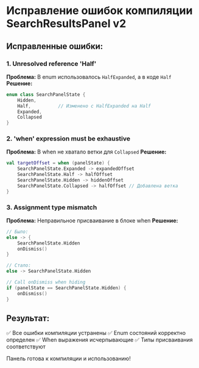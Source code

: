 # Исправление ошибок компиляции SearchResultsPanel v2

## Исправленные ошибки:

### 1. **Unresolved reference 'Half'**
**Проблема:** В enum использовалось `HalfExpanded`, а в коде `Half`
**Решение:** 
```kotlin
enum class SearchPanelState {
    Hidden,
    Half,          // Изменено с HalfExpanded на Half
    Expanded,
    Collapsed
}
```

### 2. **'when' expression must be exhaustive**
**Проблема:** В when не хватало ветки для `Collapsed`
**Решение:**
```kotlin
val targetOffset = when (panelState) {
    SearchPanelState.Expanded -> expandedOffset
    SearchPanelState.Half -> halfOffset
    SearchPanelState.Hidden -> hiddenOffset
    SearchPanelState.Collapsed -> halfOffset // Добавлена ветка
}
```

### 3. **Assignment type mismatch**
**Проблема:** Неправильное присваивание в блоке when
**Решение:**
```kotlin
// Было:
else -> {
    SearchPanelState.Hidden
    onDismiss()
}

// Стало:
else -> SearchPanelState.Hidden

// Call onDismiss when hiding
if (panelState == SearchPanelState.Hidden) {
    onDismiss()
}
```

## Результат:
✅ Все ошибки компиляции устранены
✅ Enum состояний корректно определен
✅ When выражения исчерпывающие
✅ Типы присваивания соответствуют

Панель готова к компиляции и использованию!
